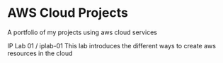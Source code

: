 # AWS Cloud Projects

A portfolio of my projects using aws cloud services

IP Lab 01 / iplab-01
This lab introduces the different ways to create aws resources in the cloud
